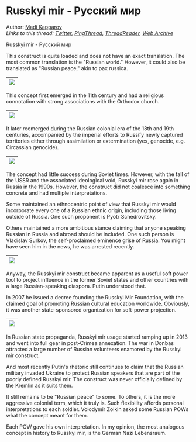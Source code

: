 # Russkyi mir - Русский мир

Author: [Madi Kapparov](https://twitter.com/MuKappa)  
*Links to this thread: [Twitter](https://twitter.com/MuKappa/status/1523740214061309952), [PingThread](https://pingthread.com/thread/1523740214061309952), [ThreadReader](https://threadreaderapp.com/thread/1523740214061309952.html), [Web Archive](https://web.archive.org/web/*/https://twitter.com/MuKappa/status/1523740214061309952)*

Russkyi mir - Русский мир

This construct is quite loaded and does not have an exact translation. The most common translation is the "Russian world." However, it could also be translated as "Russian peace," akin to pax russica.

| [![](https://pbs.twimg.com/media/FSVntSDXoAMcDo3.jpg)](https://pbs.twimg.com/media/FSVntSDXoAMcDo3.jpg) |
| :-: |

This concept first emerged in the 11th century and had a religious connotation with strong associations with the Orthodox church.

| [![](https://pbs.twimg.com/media/FSVoYDsXIAMlMcB.jpg)](https://pbs.twimg.com/media/FSVoYDsXIAMlMcB.jpg) |
| :-: |

It later reemerged during the Russian colonial era of the 18th and 19th centuries, accompanied by the imperial efforts to Russify newly captured territories either through assimilation or extermination (yes, genocide, e.g. Circassian genocide).

| [![](https://pbs.twimg.com/media/FSVoC7xXwAUqWM5.jpg)](https://pbs.twimg.com/media/FSVoC7xXwAUqWM5.jpg) |
| :-: |

The concept had little success during Soviet times. However, with the fall of the USSR and the associated ideological void, Russkyi mir rose again in Russia in the 1990s. However, the construct did not coalesce into something concrete and had multiple interpretations.

Some maintained an ethnocentric point of view that Russkyi mir would incorporate every one of a Russian ethnic origin, including those living outside of Russia. One such proponent is Pyotr Schedrovitsky.

Others maintained a more ambitious stance claiming that anyone speaking Russian in Russia and abroad should be included. One such person is Vladislav Surkov, the self-proclaimed éminence grise of Russia. You might have seen him in the news, he was arrested recently.

| [![](https://pbs.twimg.com/media/FSVo1sUXIAE5dNf.jpg)](https://pbs.twimg.com/media/FSVo1sUXIAE5dNf.jpg) |
| :-: |

Anyway, the Russkyi mir construct became apparent as a useful soft power tool to project influence in the former Soviet states and other countries with a large Russian-speaking diaspora. Putin understood that.

In 2007 he issued a decree founding the Russkyi Mir Foundation, with the claimed goal of promoting Russian cultural education worldwide. Obviously, it was another state-sponsored organization for soft-power projection.

| [![](https://pbs.twimg.com/media/FSVpCryWYAE7k9o.jpg)](https://pbs.twimg.com/media/FSVpCryWYAE7k9o.jpg) |
| :-: |

In Russian state propaganda, Russkyi mir usage started ramping up in 2013 and went into full gear in post-Crimea annexation. The war in Donbas attracted a large number of Russian volunteers enamored by the Russkyi mir construct.

And most recently Putin's rhetoric still continues to claim that the Russian military invaded Ukraine to protect Russian speakers that are part of the poorly defined Russkyi mir. The construct was never officially defined by the Kremlin as it suits them.

It still remains to be "Russian peace" to some. To others, it is the more aggressive colonial term, which it truly is. Such flexibility affords personal interpretations to each soldier. Volodymir Zolkin asked some Russian POWs what the concept meant for them.

Each POW gave his own interpretation. In my opinion, the most analogous concept in history to Russkyi mir, is the German Nazi Lebensraum.
